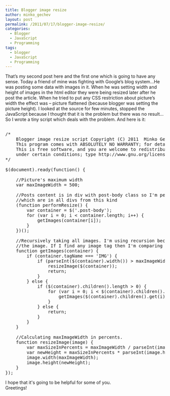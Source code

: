 ```yaml
---
title: Blogger image resize
author: minko_gechev
layout: post
permalink: /2011/07/17/blogger-image-resize/
categories:
  - Blogger
  - JavaScript
  - Programming
tags:
  - blogger
  - JavaScript
  - Programming
---
```

That&#8217;s my second post here and the first one which is going to have any sense. Today a friend of mine was fighting with Google&#8217;s blog system&#8230;He was posting some data with images in it. When he was setting width and height of images in the html editor they were being resized later after he post the article. When he tried to put any CSS restriction about picture&#8217;s width the effect was &#8211; picture flattened (because blogger was setting the picture height). I looked at the source for few minutes, stopped the JavaScript because I thought that it is the problem but there was no result&#8230;So I wrote a tiny script which deals with the problem. And here is it:

<pre lang="JavaScript">   
/*
    Blogger image resize script Copyright (C) 2011  Minko Gechev (http://mgechev.com)
    This program comes with ABSOLUTELY NO WARRANTY; for details type http://www.gnu.org/licenses/gpl-3.0.html.
    This is free software, and you are welcome to redistribute it
    under certain conditions; type http://www.gnu.org/licenses/gpl-3.0.html for details.
*/

$(document).ready(function() {

    //Picture's maximum width
    var maxImageWidth = 500;

    //Posts content is in div with post-body class so I'm performing resize for the pictures
    //which are in all divs from this kind
    (function performResize() {
        var container = $('.post-body');
        for (var i = 0; i &lt; container.length; i++) {
            getImages(container[i]);
        }
    })();

    //Recursively taking all images. I'm using recursion because there might be any 'a', 'span'...etc tag where is
    //the image. If I find any image tag then I'm comparing image's width with the max width and if it's more resizing it.
    function getImages(container) {
        if (container.tagName === 'IMG') {
            if (parseInt($(container).width()) > maxImageWidth) {
                resizeImage($(container));
                return;
            }
        } else {
            if ($(container).children().length > 0) {
                for (var i = 0; i &lt; $(container).children().length; i++) {
                    getImages($(container).children().get(i));
                }
            } else {
                return;
            }
        }    
    }

    //Calculating maxImageWidth in percents.
    function resizeImage(image) {
        var maxSizeInPercents = maxImageWidth / parseInt(image.width());
        var newHeight = maxSizeInPercents * parseInt(image.height());
        image.width(maxImageWidth);
        image.height(newHeight);
    }    
});
</pre>

I hope that it's going to be helpful for some of you.  
Greetings!